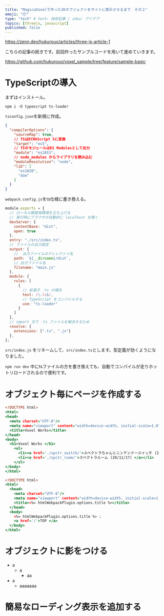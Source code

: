 ```yaml
---
title: "MagicaVoxelで作った3Dオブジェクトをサイトに表示させるまで　その２"
emoji: "📦"
type: "tech" # tech: 技術記事 / idea: アイデア
topics: [threejs, javascript]
published: false
---
```


https://zenn.dev/hukurouo/articles/three-js-article-1

こちらの記事の続きです。前回作ったサンプルコードを用いて進めていきます。

https://github.com/hukurouo/voxel_sample/tree/feature/sample-basic

# TypeScriptの導入

まずはインストール。

~~~
npm i -D typescript ts-loader
~~~

`tsconfig.json`を新規に作成。

~~~json:tsconfig.json
{
  "compilerOptions": {
    "sourceMap": true,
    // TSはECMAScript 5に変換
    "target": "es5",
    // TSのモジュールはES Modulesとして出力
    "module": "es2015",
    // node_modules からライブラリを読み込む
    "moduleResolution": "node",
    "lib": [
      "es2020",
      "dom"
    ]
  }
}
~~~

`webpack.config.js`をts仕様に書き換える。

~~~js:webpack.config.js
module.exports = {
  // ローカル開発用環境を立ち上げる
  // 実行時にブラウザが自動的に localhost を開く
  devServer: {
    contentBase: "dist",
    open: true
  },
  entry: "./src/index.ts",
  // ファイルの出力設定
  output: {
    //  出力ファイルのディレクトリ名
    path: `${__dirname}/dist`,
    // 出力ファイル名
    filename: "main.js"
  },
  module: {
    rules: [
      {
        // 拡張子 .ts の場合
        test: /\.ts$/,
        // TypeScript をコンパイルする
        use: "ts-loader"
      }
    ]
  },
  // import 文で .ts ファイルを解決するため
  resolve: {
    extensions: [".ts", ".js"]
  },
};
~~~

`src/index.js` をリネームして、`src/index.ts`とします。型定義が効くようになりました。

`npm run dev` 中にtsファイルの方を書き換えても、自動でコンパイルが走りホットリロードされるので便利です。

# オブジェクト毎にページを作成する

~~~html:dist/index.html
<!DOCTYPE html>
<html>
<head>
  <meta charset="UTF-8"/>
  <meta name="viewport" content="width=device-width, initial-scale=1.0">
  <title>Voxel Works</title>
</head>
<body>
  <h1>Voxel Works </h1>
    <ul>
      <li><a href='./spctr_switch/'>スペクトラちゃんとニンテンドースイッチ (20/11/14) </a></li>
      <li><a href='./spctr_room/'>スペクトラルーム (20/11/17) </a></li>
    </ul>
</body>
</html>
~~~

~~~html:src/template.html
<!DOCTYPE html>
<html>
  <head>
    <meta charset="UTF-8"/>
    <meta name="viewport" content="width=device-width, initial-scale=1.0">
    <title><%= htmlWebpackPlugin.options.title %></title>
  </head>
  <body>
    <%= htmlWebpackPlugin.options.title %> :
    <a href='/'>TOP </a>
  </body>
</html>
~~~


# オブジェクトに影をつける

- a
  - a
    - aa
- a
  - aaaaaaa

# 簡易なローディング表示を追加する

